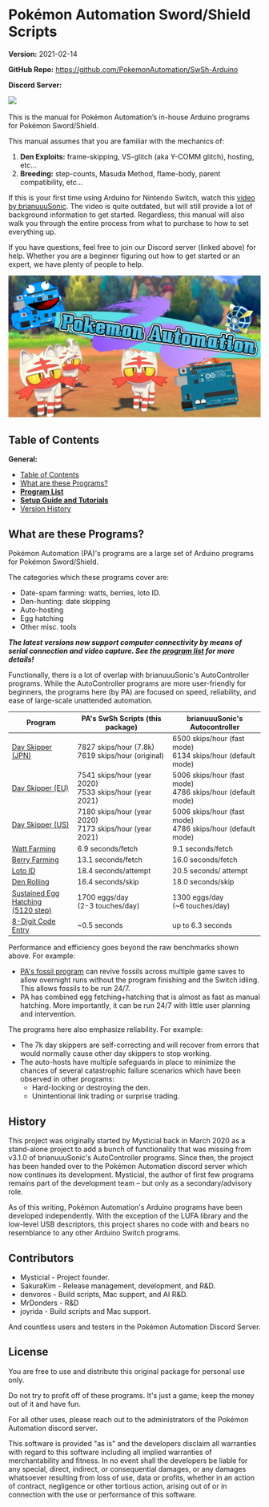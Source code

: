 # Pokémon Automation Sword/Shield Scripts

**Version:** 2021-02-14

**GitHub Repo:** https://github.com/PokemonAutomation/SwSh-Arduino

**Discord Server:** 

[<img src="https://canary.discordapp.com/api/guilds/695809740428673034/widget.png?style=banner2">](https://discord.gg/cQ4gWxN)

This is the manual for Pokémon Automation’s in-house Arduino programs for Pokémon Sword/Shield. 

This manual assumes that you are familiar with the mechanics of:
  1. **Den Exploits:** frame-skipping, VS-glitch (aka Y-COMM glitch), hosting, etc...
  2. **Breeding:** step-counts, Masuda Method, flame-body, parent compatibility, etc…

If this is your first time using Arduino for Nintendo Switch, watch this [video by brianuuuSonic](https://www.youtube.com/watch?v=y2xFf7e_KSU). The video is quite outdated, but will still provide a lot of background information to get started. Regardless, this manual will also walk you through the entire process from what to purchase to how to set everything up.

If you have questions, feel free to join our Discord server (linked above) for help. Whether you are a beginner figuring out how to get started or an expert, we have plenty of people to help.

<img src="images/server-banner.png" width="800">

## Table of Contents

**General:**
- [Table of Contents](#table-of-contents)
- [What are these Programs?](#what-are-these-programs)
- [**Program List**](ProgramList.md)
- [**Setup Guide and Tutorials**](Tutorials/README.md)
- [Version History](VersionHistory.md)


## What are these Programs?

Pokémon Automation (PA)'s programs are a large set of Arduino programs for Pokémon Sword/Shield.

The categories which these programs cover are:
- Date-spam farming: watts, berries, loto ID.
- Den-hunting: date skipping
- Auto-hosting
- Egg hatching
- Other misc. tools

***The latest versions now support computer connectivity by means of serial connection and video capture. See the [program list](ProgramList.md) for more details!***

Functionally, there is a lot of overlap with brianuuuSonic's AutoController programs. While the AutoController programs are more user-friendly for beginners, the programs here (by PA) are focused on speed, reliability, and ease of large-scale unattended automation.

| **Program** | **PA's SwSh Scripts (this package)** | **brianuuuSonic's Autocontroller** |
| --- | --- | --- |
| [Day Skipper (JPN)](NativePrograms/DaySkipperJPN-7.8k.md) | 7827 skips/hour (7.8k)<br>7619 skips/hour (original) | 6500 skips/hour (fast mode)<br>6134 skips/hour (default mode) |
| [Day Skipper (EU)](NativePrograms/DaySkipperEU.md) | 7541 skips/hour (year 2020)<br>7533 skips/hour (year 2021) | 5006 skips/hour (fast mode)<br>4786 skips/hour (default mode) |
| [Day Skipper (US)](NativePrograms/DaySkipperUS.md) | 7180 skips/hour (year 2020)<br>7173 skips/hour (year 2021) | 5006 skips/hour (fast mode)<br>4786 skips/hour (default mode) | 
| [Watt Farming](NativePrograms/DateSpam-WattFarmer.md) | 6.9 seconds/fetch | 9.1 seconds/fetch|
| [Berry Farming](NativePrograms/DateSpam-BerryFarmer.md) | 13.1 seconds/fetch | 16.0 seconds/fetch|
| [Loto ID](NativePrograms/DateSpam-LotoFarmer.md) | 18.4 seconds/attempt | 20.5 seconds/ attempt|
| [Den Rolling](NativePrograms/DenRoller.md) | 16.4 seconds/skip | 18.0 seconds/skip|
| [Sustained Egg Hatching<br>(5120 step)](NativePrograms/EggCombined2.md) | 1700 eggs/day<br>(2-3 touches/day) | 1300 eggs/day<br>(~6 touches/day)
| [8-Digit Code Entry](NativePrograms/FastCodeEntry.md) | ~0.5 seconds | up to 6.3 seconds |

Performance and efficiency goes beyond the raw benchmarks shown above. For example:
- [PA's fossil program](NativePrograms/MultiGameFossil.md) can revive fossils across multiple game saves to allow overnight runs without the program finishing and the Switch idling. This allows fossils to be run 24/7.
- PA has combined egg fetching+hatching that is almost as fast as manual hatching. More importantly, it can be run 24/7 with little user planning and intervention.

The programs here also emphasize reliability. For example:
- The 7k day skippers are self-correcting and will recover from errors that would normally cause other day skippers to stop working.
- The auto-hosts have multiple safeguards in place to minimize the chances of several catastrophic failure scenarios which have been observed in other programs:
  - Hard-locking or destroying the den.
  - Unintentional link trading or surprise trading.





## History

This project was originally started by Mysticial back in March 2020 as a stand-alone project to add a bunch of functionality that was missing from v3.1.0 of brianuuuSonic's AutoController programs. Since then, the project has been handed over to the Pokémon Automation discord server which now continues its development. Mysticial, the author of first few programs remains part of the development team – but only as a secondary/advisory role.

As of this writing, Pokémon Automation's Arduino programs have been developed independently. With the exception of the LUFA library and the low-level USB descriptors, this project shares no code with and bears no resemblance to any other Arduino Switch programs.

## Contributors
- Mysticial - Project founder.
- SakuraKim - Release management, development, and R&D.
- denvoros - Build scripts, Mac support, and AI R&D.
- MrDonders - R&D
- joyrida - Build scripts and Mac support.

And countless users and testers in the Pokémon Automation Discord Server.

## License

You are free to use and distribute this original package for personal use only.

Do not try to profit off of these programs. It's just a game; keep the money out of it and have fun.

For all other uses, please reach out to the administrators of the Pokémon Automation discord server.

This software is provided "as is" and the developers disclaim all warranties with regard to this software including all implied warranties of merchantability and fitness. In no event shall the developers be liable for any special, direct, indirect, or consequential damages, or any damages whatsoever resulting from loss of use, data or profits, whether in an action of contract, negligence or other tortious action, arising out of or in connection with the use or performance of this software.


